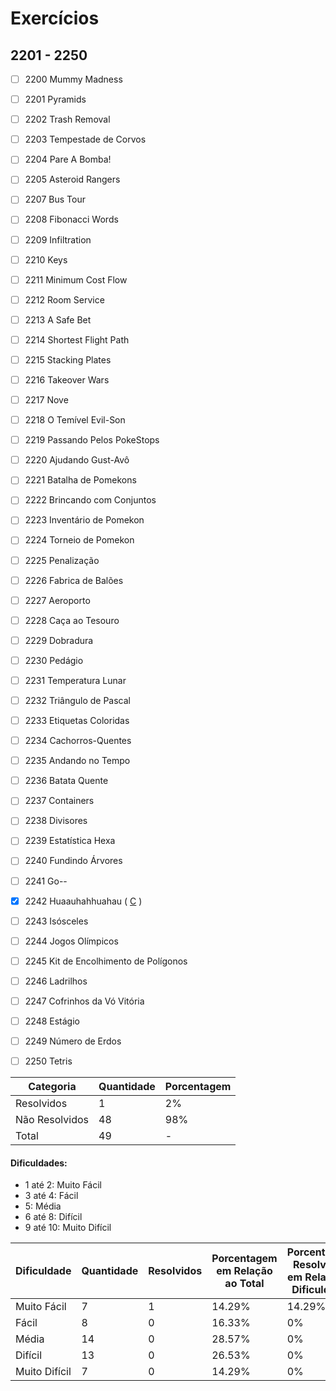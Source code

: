 # Exercícios
## 2201 - 2250

- [ ] 2200	Mummy Madness
- [ ] 2201	Pyramids
- [ ] 2202	Trash Removal
- [ ] 2203	Tempestade de Corvos
- [ ] 2204	Pare A Bomba!
- [ ] 2205	Asteroid Rangers
- [ ] 2207	Bus Tour
- [ ] 2208	Fibonacci Words
- [ ] 2209	Infiltration
- [ ] 2210	Keys
- [ ] 2211	Minimum Cost Flow
- [ ] 2212	Room Service
- [ ] 2213	A Safe Bet
- [ ] 2214	Shortest Flight Path
- [ ] 2215	Stacking Plates
- [ ] 2216	Takeover Wars
- [ ] 2217	Nove
- [ ] 2218	O Temível Evil-Son
- [ ] 2219	Passando Pelos PokeStops
- [ ] 2220	Ajudando Gust-Avô
- [ ] 2221	Batalha de Pomekons
- [ ] 2222	Brincando com Conjuntos
- [ ] 2223	Inventário de Pomekon
- [ ] 2224	Torneio de Pomekon
- [ ] 2225	Penalização
- [ ] 2226	Fabrica de Balões
- [ ] 2227	Aeroporto
- [ ] 2228	Caça ao Tesouro
- [ ] 2229	Dobradura
- [ ] 2230	Pedágio
- [ ] 2231	Temperatura Lunar
- [ ] 2232	Triângulo de Pascal
- [ ] 2233	Etiquetas Coloridas
- [ ] 2234	Cachorros-Quentes
- [ ] 2235	Andando no Tempo
- [ ] 2236	Batata Quente
- [ ] 2237	Containers
- [ ] 2238	Divisores
- [ ] 2239	Estatística Hexa
- [ ] 2240	Fundindo Árvores
- [ ] 2241	Go--
- [x] 2242	Huaauhahhuahau ( [C](https://github.com/thiagoeletronicag7/BeeCrowd/blob/main/C%C3%B3digos/2201%20-%202250/2242%20-%20Huaauhahhuahau/2242%20-%20Huaauhahhuahau.c) )
- [ ] 2243	Isósceles
- [ ] 2244	Jogos Olímpicos
- [ ] 2245	Kit de Encolhimento de Polígonos
- [ ] 2246	Ladrilhos
- [ ] 2247	Cofrinhos da Vó Vitória
- [ ] 2248	Estágio
- [ ] 2249	Número de Erdos
- [ ] 2250	Tetris


| Categoria  | Quantidade | Porcentagem |
| ------------- | ------------- | ------------- |
| Resolvidos | 1 | 2% |
| Não Resolvidos  | 48 | 98% |
| Total  | 49 | - |

#### Dificuldades:
- 1 até 2: Muito Fácil
- 3 até 4: Fácil
- 5: Média
- 6 até 8: Difícil
- 9 até 10: Muito Difícil

| Dificuldade | Quantidade | Resolvidos | Porcentagem em Relação ao Total | Porcentagem Resolvidos em Relação à Dificuldade|
| ------------- | ------------- | ------------- | ------------- | ------------- |
| Muito Fácil | 7 | 1 | 14.29% | 14.29% |
| Fácil | 8 | 0 | 16.33% | 0% |
| Média | 14 | 0 | 28.57% | 0% |
| Difícil | 13 | 0 | 26.53% | 0% |
| Muito Difícil | 7 | 0 | 14.29% | 0% |
